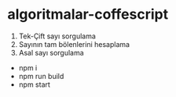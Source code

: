 # algoritmalar-coffescript

1. Tek-Çift sayı sorgulama
2. Sayının tam bölenlerini hesaplama
3. Asal sayı sorgulama

- npm i
- npm run build
- npm start